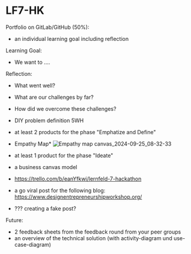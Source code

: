# LF7-HK


Portfolio on GitLab/GitHub (50%):
- an individual learning goal including reflection

Learning Goal:
- We want to ....

Reflection:
- What went well?
- What are our challenges by far?
- How did we overcome these challenges?


- DIY problem definition 5WH

- at least 2 products for the phase "Emphatize and Define"
* Empathy Map* 
![Empathy map canvas_2024-09-25_08-32-33](https://github.com/user-attachments/assets/5ccb8d77-3fe5-42d7-9c14-35ab38961fd5)

- at least 1 product for the phase "Ideate"

- a business canvas model
- https://trello.com/b/eanYfkwi/lernfeld-7-hackathon

- a go viral post for the following blog: https://www.designentrepreneurshipworkshop.org/
- ??? creating a fake post?


Future:
- 2 feedback sheets from the feedback round from your peer groups
- an overview of the technical solution (with activity-diagram und use-case-diagram)
